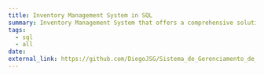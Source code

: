 ```yaml
---
title: Inventory Management System in SQL
summary: Inventory Management System that offers a comprehensive solution to help companies optimize their inventory management processes.
tags:
  - sql
  - all
date:
external_link: https://github.com/DiegoJSG/Sistema_de_Gerenciamento_de_Estoque_em_SQL.git
---
```

